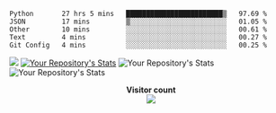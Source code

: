 
<!--START_SECTION:waka-->

```text
Python       27 hrs 5 mins   ████████████████████████▒   97.69 %
JSON         17 mins         ▒░░░░░░░░░░░░░░░░░░░░░░░░   01.05 %
Other        10 mins         ░░░░░░░░░░░░░░░░░░░░░░░░░   00.61 %
Text         4 mins          ░░░░░░░░░░░░░░░░░░░░░░░░░   00.27 %
Git Config   4 mins          ░░░░░░░░░░░░░░░░░░░░░░░░░   00.25 %
```

<!--END_SECTION:waka-->
![](https://github-readme-stats.vercel.app/api/wakatime?username=SenchaBrest&api_domain=wakapi.dev&bg_color=2D3748&title_color=2F855A&icon_color=2F855A&text_color=ffffff&custom_title=Wakapi%20Week%20Stats&layout=compact)
[![Your Repository's Stats](https://github-readme-stats.vercel.app/api/wakatime?username=SenchaBrest&theme=radical&Cache-Control=no-cache)](https://github.com/SenchaBrest/SenchaBrest)
![Your Repository's Stats](https://github-readme-stats.vercel.app/api/top-langs/?username=SenchaBrest&show_icons=true&locale=en&layout=compact&langs_count=50&theme=radical)
![Your Repository's Stats](https://github-readme-stats.vercel.app/api?username=SenchaBrest&show_icons=true&theme=radical)


<p align="center"> 
  <b>Visitor count</b><br>
  <img src="https://profile-counter.glitch.me/SenchaBrest/count.svg" />
</p>
